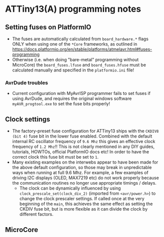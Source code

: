 
# ATTiny13(A) programming notes

## Setting fuses on PlatformIO

* The fuses are automatically calculated from `board_hardware.*` flags ONLY 
   when using one of the `*Core` frameworks, as outlined in <https://docs.platformio.org/en/stable/platforms/atmelavr.html#fuses-programming>
* Otherwise (i.e. when doing "bare-metal" programming without MicroCore) the
  `board_fuses.lfuse` and `board_fuses.hfuse` must be calculated manually and specified in the `platformio.ini` file!

### AvrDude troubles

* Current configuration with MyAvrISP programmer fails to set fuses if using AvrDude, and requires the original windows 
  software `myAVR_progtool.exe` to set the fuse bits properly!

## Clock settings

* The factory-preset fuse configuration for ATTiny13 ships with the `CKDIV8 (bit 4)` fuse bit in the lower fuse enabled.
  Combined with the default internal RC oscillator frequency of `9.6 Mhz` this gives an effective clock frequency of `1.2 Mhz`!!
  This is not clearly mentioned in any DIY guides, tutorials, HOWTOs, official PlatformIO docs etc! In order to have the
  correct clock this fuse bit must be set to `1`.
* Many existing examples on the interwebs appear to have been made for the above default configuration, so those 
  may break in unpredictable ways when running at full 9.6 Mhz. For example, a few examples of driving I2C displays
  (OLED, MAX7219 etc) do not work properly because the communication routines no longer use appropriate timings / delays.
  * The clock can be dynamically influenced by using `clock_prescale_set(clock_div_2)` (imported from `<avr/power.h>`)
    to change the clock prescaler settings. If called once at the very beginning of the `main`, this achieves the same 
    effect as setting the CKDIV fuse bit, but is more flexible as it can divide the clock by different factors. 


## MicroCore